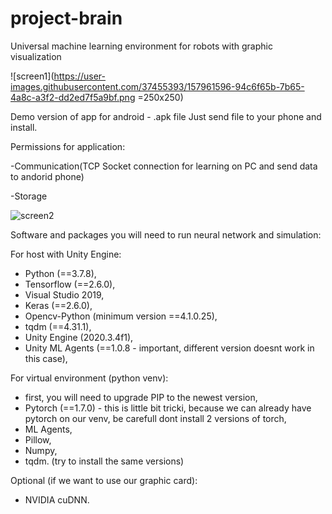 # project-brain

Universal machine learning environment for robots with graphic visualization

![screen1](https://user-images.githubusercontent.com/37455393/157961596-94c6f65b-7b65-4a8c-a3f2-dd2ed7f5a9bf.png =250x250)

Demo version of app for android - .apk file
Just send file to your phone and install.

Permissions for application:

-Communication(TCP Socket connection for learning on PC and send data to andorid phone)

-Storage


![screen2](https://user-images.githubusercontent.com/37455393/157963032-687795ee-a439-467d-87f9-943da3b088e2.png)


Software and packages you will need to run neural network and simulation:

For host with Unity Engine:
- Python (==3.7.8),
- Tensorflow (==2.6.0),
- Visual Studio 2019,
- Keras (==2.6.0),
- Opencv-Python (minimum version ==4.1.0.25),
- tqdm (==4.31.1),
- Unity Engine (2020.3.4f1),
- Unity ML Agents (==1.0.8 - important, different version doesnt work in this case),

For virtual environment (python venv):
- first, you will need to upgrade PIP to the newest version,
- Pytorch (==1.7.0) - this is little bit tricki, because we can already have pytorch on our venv, be carefull dont install 2 versions of torch,
- ML Agents,
- Pillow,
- Numpy, 
- tqdm. 
(try to install the same versions)

Optional (if we want to use our graphic card):
- NVIDIA cuDNN.
